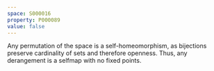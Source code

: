 ```yaml
---
space: S000016
property: P000089
value: false
---
```


Any permutation of the space is a self-homeomorphism, as bijections preserve cardinality of sets and therefore openness. Thus, any derangement is a selfmap with no fixed points.
